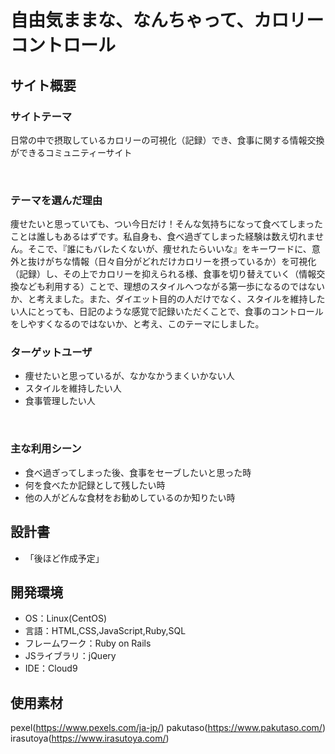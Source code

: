 # 自由気ままな、なんちゃって、カロリーコントロール

## サイト概要
### サイトテーマ
日常の中で摂取しているカロリーの可視化（記録）でき、食事に関する情報交換ができるコミュニティーサイト

​
### テーマを選んだ理由
痩せたいと思っていても、つい今日だけ！そんな気持ちになって食べてしまったことは誰しもあるはずです。私自身も、食べ過ぎてしまった経験は数え切れません。そこで、『誰にもバレたくないが、痩せれたらいいな』をキーワードに、意外と抜けがちな情報（日々自分がどれだけカロリーを摂っているか）を可視化（記録）し、その上でカロリーを抑えられる様、食事を切り替えていく（情報交換なども利用する）ことで、理想のスタイルへつながる第一歩になるのではないか、と考えました。また、ダイエット目的の人だけでなく、スタイルを維持したい人にとっても、日記のような感覚で記録いただくことで、食事のコントロールをしやすくなるのではないか、と考え、このテーマにしました。


### ターゲットユーザ
- 痩せたいと思っているが、なかなかうまくいかない人
- スタイルを維持したい人
- 食事管理したい人

​
### 主な利用シーン
- 食べ過ぎってしまった後、食事をセーブしたいと思った時
- 何を食べたか記録として残したい時
- 他の人がどんな食材をお勧めしているのか知りたい時

## 設計書
- 「後ほど作成予定」
​
## 開発環境
- OS：Linux(CentOS)
- 言語：HTML,CSS,JavaScript,Ruby,SQL
- フレームワーク：Ruby on Rails
- JSライブラリ：jQuery
- IDE：Cloud9
​
## 使用素材
pexel(https://www.pexels.com/ja-jp/)
pakutaso(https://www.pakutaso.com/)
irasutoya(https://www.irasutoya.com/)